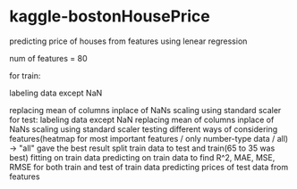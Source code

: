 # kaggle-bostonHousePrice
predicting price of houses from features using lenear regression

num of features = 80

for train:

  labeling data except NaN
  
  replacing mean of columns inplace of NaNs
  scaling using standard scaler
for test:
  labeling data except NaN
  replacing mean of columns inplace of NaNs
  scaling using standard scaler
testing different ways of considering features(heatmap for most important features / only number-type data / all) -> "all" gave the best result
split train data to test and train(65 to 35 was best)
fitting on train data
predicting on train data to find R^2, MAE, MSE, RMSE for both train and test of train data
predicting prices of test data from features
